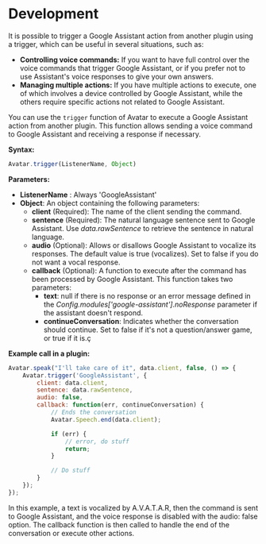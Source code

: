 # Development

It is possible to trigger a Google Assistant action from another plugin using a trigger, which can be useful in several situations, such as:

* **Controlling voice commands:** If you want to have full control over the voice commands that trigger Google Assistant, or if you prefer not to use Assistant's voice responses to give your own answers.
* **Managing multiple actions:** If you have multiple actions to execute, one of which involves a device controlled by Google Assistant, while the others require specific actions not related to Google Assistant.

You can use the `trigger` function of Avatar to execute a Google Assistant action from another plugin. This function allows sending a voice command to Google Assistant and receiving a response if necessary.

**Syntax:**

``` js
Avatar.trigger(ListenerName, Object)
``` 

**Parameters:**

* **ListenerName** : Always 'GoogleAssistant'
* **Object**: An object containing the following parameters:
    * **client** (Required): The name of the client sending the command.
    * **sentence** (Required): The natural language sentence sent to Google Assistant. Use _data.rawSentence_ to retrieve the sentence in natural language. 
    * **audio** (Optional): Allows or disallows Google Assistant to vocalize its responses. The default value is true (vocalizes). Set to false if you do not want a vocal response.
    * **callback** (Optional): A function to execute after the command has been processed by Google Assistant. This function takes two parameters:
        * **text**: null if there is no response or an error message defined in the _Config.modules['google-assistant'].noResponse_ parameter if the assistant doesn't respond.
        * **continueConversation**: Indicates whether the conversation should continue. Set to false if it's not a question/answer game, or true if it is.ç

**Example call in a plugin:**

``` js
Avatar.speak("I'll take care of it", data.client, false, () => {
    Avatar.trigger('GoogleAssistant', {
        client: data.client,
        sentence: data.rawSentence,
        audio: false,
        callback: function(err, continueConversation) {
            // Ends the conversation
            Avatar.Speech.end(data.client);

            if (err) {
                // error, do stuff
                return;
            }

            // Do stuff
        }
    });
});
```

In this example, a text is vocalized by A.V.A.T.A.R, then the command is sent to Google Assistant, and the voice response is disabled with the audio: false option. The callback function is then called to handle the end of the conversation or execute other actions.
